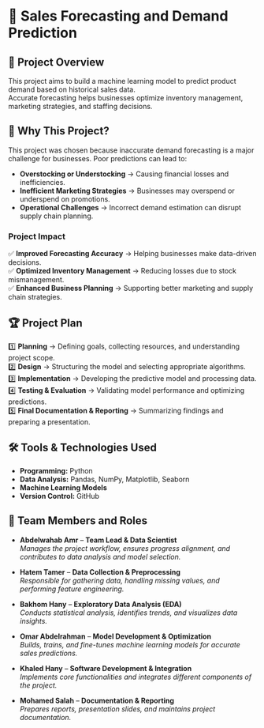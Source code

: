 # 🛒 Sales Forecasting and Demand Prediction  

## 📌 Project Overview  
This project aims to build a machine learning model to predict product demand based on historical sales data.  
Accurate forecasting helps businesses optimize inventory management, marketing strategies, and staffing decisions.  

## 🎯 Why This Project?  
This project was chosen because inaccurate demand forecasting is a major challenge for businesses. Poor predictions can lead to:  

- **Overstocking or Understocking** → Causing financial losses and inefficiencies.  
- **Inefficient Marketing Strategies** → Businesses may overspend or underspend on promotions.  
- **Operational Challenges** → Incorrect demand estimation can disrupt supply chain planning.  

### **Project Impact**  
✅ **Improved Forecasting Accuracy** → Helping businesses make data-driven decisions.  
✅ **Optimized Inventory Management** → Reducing losses due to stock mismanagement.  
✅ **Enhanced Business Planning** → Supporting better marketing and supply chain strategies.  

## 🏆 Project Plan  
1️⃣ **Planning** → Defining goals, collecting resources, and understanding project scope.  
2️⃣ **Design** → Structuring the model and selecting appropriate algorithms.  
3️⃣ **Implementation** → Developing the predictive model and processing data.  
4️⃣ **Testing & Evaluation** → Validating model performance and optimizing predictions.  
5️⃣ **Final Documentation & Reporting** → Summarizing findings and preparing a presentation.  

## 🛠 Tools & Technologies Used  
- **Programming:** Python  
- **Data Analysis:** Pandas, NumPy, Matplotlib, Seaborn  
- **Machine Learning Models**
- **Version Control:** GitHub  


## 👥 Team Members and Roles  
- **Abdelwahab Amr** – **Team Lead & Data Scientist**  
  *Manages the project workflow, ensures progress alignment, and contributes to data analysis and model selection.*  

- **Hatem Tamer** – **Data Collection & Preprocessing**  
  *Responsible for gathering data, handling missing values, and performing feature engineering.*  

- **Bakhom Hany** – **Exploratory Data Analysis (EDA)**  
  *Conducts statistical analysis, identifies trends, and visualizes data insights.*  

- **Omar Abdelrahman** – **Model Development & Optimization**  
  *Builds, trains, and fine-tunes machine learning models for accurate sales predictions.*  

- **Khaled Hany** – **Software Development & Integration**  
  *Implements core functionalities and integrates different components of the project.*  

- **Mohamed Salah** – **Documentation & Reporting**  
  *Prepares reports, presentation slides, and maintains project documentation.*  

